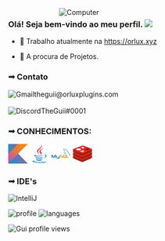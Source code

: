 <img src="https://raw.githubusercontent.com/MicaelliMedeiros/micaellimedeiros/master/image/computer-illustration.png" min-width="400px" max-width="400px" width="400px" align="right" alt="Computer">

### Olá! Seja bem-vindo ao meu perfil. <img src="https://raw.githubusercontent.com/kaueMarques/kaueMarques/master/hi.gif" width="20px"> 

- 🤖 Trabalho atualmente na https://orlux.xyz

- 💼 A procura de Projetos.


### ➟ Contato

<img align="left" alt="Gmail" target="_blank" src="https://img.shields.io/badge/Gmail-D14836?style=for-the-badge&logo=gmail&logoColor=white"/>
  <string>theguii@orluxplugins.com</string> 
  <br> 
  <br>
<img align="left" alt="Discord" target="_blank" src="https://img.shields.io/badge/DISCORD-%237289DA.svg?style=for-the-badge&logo=discord&logoColor=white"/>
  <string>TheGuii#0001</string>

### ➟ CONHECIMENTOS:

<p align="left">
  <img src="https://raw.githubusercontent.com/devicons/devicon/master/icons/kotlin/kotlin-original.svg" width="40" height="40" />
  <img src="https://raw.githubusercontent.com/devicons/devicon/master/icons/java/java-original.svg" alt="java" width="40" height="40" />
  <img src="https://raw.githubusercontent.com/devicons/devicon/master/icons/mysql/mysql-original-wordmark.svg" width="40" height="40" />
  <img src="https://raw.githubusercontent.com/devicons/devicon/master/icons/redis/redis-original.svg" width="40" height="40" />
</p>

### ➟ IDE's

  ![IntelliJ](https://img.shields.io/badge/IntelliJ-000000?style=for-the-badge&logo=intellij-idea&logoColor=blue)

![profile] 
![languages]

[profile]: https://github-readme-stats.vercel.app/api?username=TheGuiii&show_icons=true&theme=omni&count_private=true&hide_border=true
[languages]: https://github-readme-stats.vercel.app/api/top-langs/?username=TheGuiii&theme=omni&layout=compact&hide_border=true

<p align="left"><img src="https://komarev.com/ghpvc/?username=TheGuiii&color=blue" alt="Gui profile views" /> </p>
